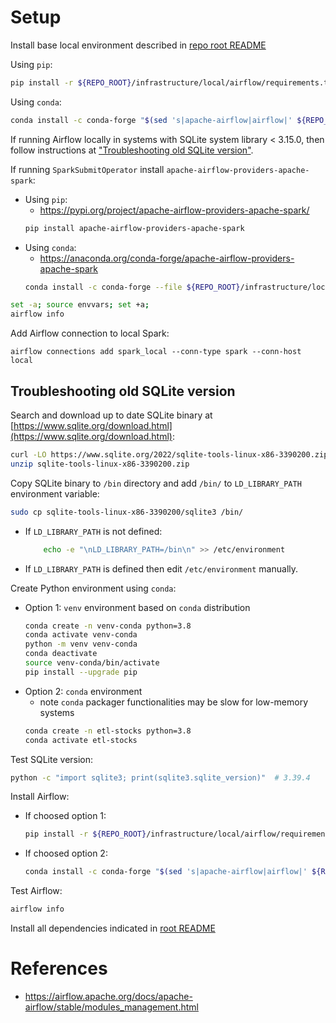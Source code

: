 # Setup

Install base local environment described in [repo root README](/README.md)

Using `pip`:
```bash
pip install -r ${REPO_ROOT}/infrastructure/local/airflow/requirements.txt
```

Using `conda`:
```bash
conda install -c conda-forge "$(sed 's|apache-airflow|airflow|' ${REPO_ROOT}/infrastructure/local/airflow/requirements.txt)"
```

If running Airflow locally in systems with SQLite system library < 3.15.0, then follow instructions at ["Troubleshooting old SQLite version"](#troubleshooting-old-sqlite-version).

If running `SparkSubmitOperator` install `apache-airflow-providers-apache-spark`:
- Using `pip`:
    - https://pypi.org/project/apache-airflow-providers-apache-spark/
    ```bash
    pip install apache-airflow-providers-apache-spark
    ```
- Using `conda`:
    - https://anaconda.org/conda-forge/apache-airflow-providers-apache-spark
    ```bash
    conda install -c conda-forge --file ${REPO_ROOT}/infrastructure/local/airflow/requirements.spark.txt
    ```

```bash
set -a; source envvars; set +a;
airflow info
```

Add Airflow connection to local Spark:
```
airflow connections add spark_local --conn-type spark --conn-host local
```

## Troubleshooting old SQLite version

Search and download up to date SQLite binary at [https://www.sqlite.org/download.html](https://www.sqlite.org/download.html):
```bash
curl -LO https://www.sqlite.org/2022/sqlite-tools-linux-x86-3390200.zip
unzip sqlite-tools-linux-x86-3390200.zip
```

Copy SQLite binary to `/bin` directory and add `/bin/` to `LD_LIBRARY_PATH` environment variable:
```bash
sudo cp sqlite-tools-linux-x86-3390200/sqlite3 /bin/
```
- If `LD_LIBRARY_PATH` is not defined:
    ```bash
        echo -e "\nLD_LIBRARY_PATH=/bin\n" >> /etc/environment
    ```
- If `LD_LIBRARY_PATH` is defined then edit `/etc/environment` manually.

Create Python environment using `conda`:
- Option 1: `venv` environment based on `conda` distribution
    ```bash
    conda create -n venv-conda python=3.8
    conda activate venv-conda
    python -m venv venv-conda
    conda deactivate
    source venv-conda/bin/activate
    pip install --upgrade pip
    ```
- Option 2: `conda` environment
    - note `conda` packager functionalities may be slow for low-memory systems
    ```bash
    conda create -n etl-stocks python=3.8
    conda activate etl-stocks
    ```

Test SQLite version:
```bash
python -c "import sqlite3; print(sqlite3.sqlite_version)"  # 3.39.4
```

Install Airflow:
- If choosed option 1:
    ```bash
    pip install -r ${REPO_ROOT}/infrastructure/local/airflow/requirements.airflow.txt
    ```
- If choosed option 2:
    ```bash
    conda install -c conda-forge "$(sed 's|apache-airflow|airflow|' ${REPO_ROOT}/infrastructure/local/airflow/requirements.airflow.txt)"
    ```

Test Airflow:
```bash
airflow info
```

Install all dependencies indicated in [root README](/README.md)


# References
- https://airflow.apache.org/docs/apache-airflow/stable/modules_management.html

